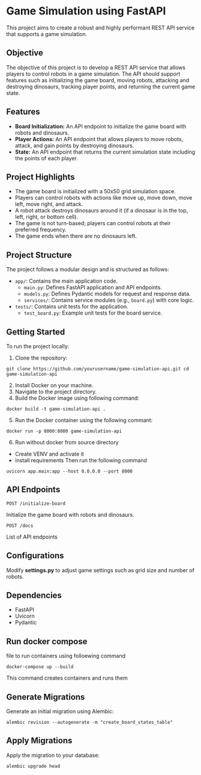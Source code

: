 # Game Simulation using FastAPI

This project aims to create a robust and highly performant REST API service that supports a game simulation. 

## Objective

The objective of this project is to develop a REST API service that allows players to control robots in a game simulation. The API should support features such as initializing the game board, moving robots, attacking and destroying dinosaurs, tracking player points, and returning the current game state.

## Features

- **Board Initialization:** An API endpoint to initialize the game board with robots and dinosaurs.
- **Player Actions:** An API endpoint that allows players to move robots, attack, and gain points by destroying dinosaurs.
- **State:** An API endpoint that returns the current simulation state including the points of each player.

## Project Highlights

- The game board is initialized with a 50x50 grid simulation space.
- Players can control robots with actions like move up, move down, move left, move right, and attack.
- A robot attack destroys dinosaurs around it (if a dinosaur is in the top, left, right, or bottom cell).
- The game is not turn-based; players can control robots at their preferred frequency.
- The game ends when there are no dinosaurs left.

## Project Structure

The project follows a modular design and is structured as follows:

- `app/`: Contains the main application code.
  - `main.py`: Defines FastAPI application and API endpoints.
  - `models.py`: Defines Pydantic models for request and response data.
  - `services/`: Contains service modules (e.g., `board.py`) with core logic.
- `tests/`: Contains unit tests for the application.
  - `test_board.py`: Example unit tests for the board service.

## Getting Started

To run the project locally:

1. Clone the repository:

```angular2html
git clone https://github.com/yourusername/game-simulation-api.git cd game-simulation-api

```

2. Install Docker on your machine.
3. Navigate to the project directory.
4. Build the Docker image using following command:
```angular2html
docker build -t game-simulation-api .

```
5. Run the Docker container using the following commant: 
```angular2html
docker run -p 8000:8000 game-simulation-api
```

6. Run without docker from source directory
- Create VENV and activate it
- install requirements
Then run the following command
```angular2html
uvicorn app.main:app --host 0.0.0.0 --port 8000
```

## API Endpoints

```angular2html
POST /initialize-board
```
Initialize the game board with robots and dinosaurs.

```angular2html
POST /docs
```
List of API endpoints


## Configurations

Modify **settings.py** to adjust game settings such as grid size and number of robots.

## Dependencies
- FastAPI
- Uvicorn
- Pydantic

## Run docker compose
file to run containers using folloewing command

```angular2html
docker-compose up --build
```

This command creates containers and runs them 

## Generate Migrations
Generate an initial migration using Alembic:

```angular2html
alembic revision --autogenerate -m "create_board_states_table"

```

## Apply Migrations
Apply the migration to your database:

```angular2html
alembic upgrade head

```
